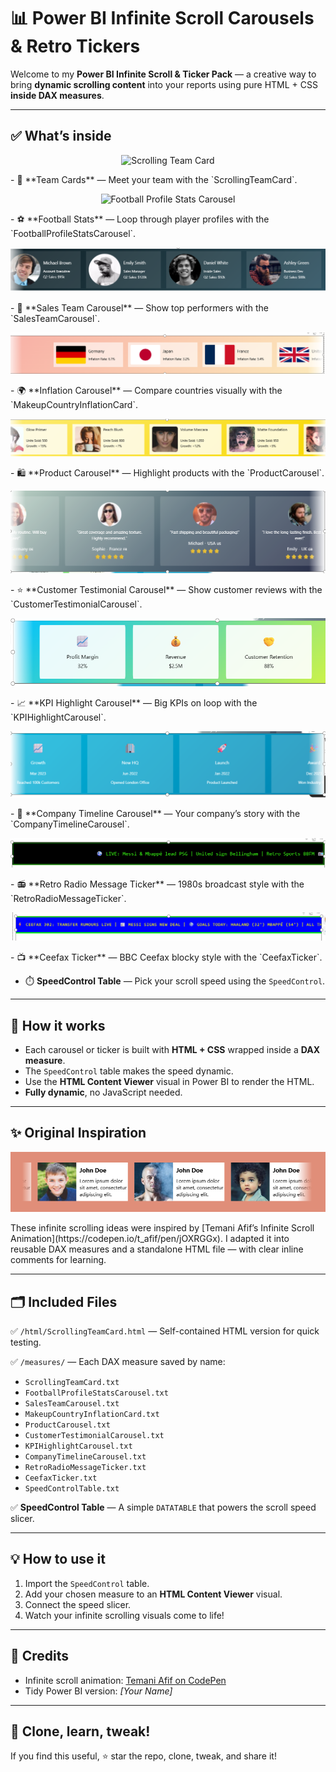 # 📊 Power BI Infinite Scroll Carousels & Retro Tickers

Welcome to my **Power BI Infinite Scroll & Ticker Pack** — a creative way to bring **dynamic scrolling content** into your reports using pure HTML + CSS **inside DAX measures**.

---

## ✅ **What’s inside**

<p align='center'>
  <img src="img/ScrollingTeamCard.png" alt="Scrolling Team Card" style="max-width: 100%;">
</p>
- 👥 **Team Cards** — Meet your team with the `ScrollingTeamCard`.

<p align='center'>
  <img src="img/FootballProfileStatsCarousel.png" alt="Football Profile Stats Carousel" style="max-width: 100%;">
</p>
- ⚽ **Football Stats** — Loop through player profiles with the `FootballProfileStatsCarousel`.

<p align='center'>
  <img src="img/SalesTeamCarousel.png" alt="Sales Team Carousel" style="max-width: 100%;">
</p>
- 💼 **Sales Team Carousel** — Show top performers with the `SalesTeamCarousel`.

<p align='center'>
  <img src="img/MakeupCountryInflationCard.png" alt="Makeup Country Inflation Card" style="max-width: 100%;">
</p>
- 🌍 **Inflation Carousel** — Compare countries visually with the `MakeupCountryInflationCard`.

<p align='center'>
  <img src="img/ProductCarousel.png" alt="Product Carousel" style="max-width: 100%;">
</p>
- 🛍️ **Product Carousel** — Highlight products with the `ProductCarousel`.

<p align='center'>
  <img src="img/CustomerTestimonialCarousel.png" alt="Customer Testimonial Carousel" style="max-width: 100%;">
</p>
- ⭐ **Customer Testimonial Carousel** — Show customer reviews with the `CustomerTestimonialCarousel`.

<p align='center'>
  <img src="img/KPIHighlightCarousel.png" alt="KPI Highlight Carousel" style="max-width: 100%;">
</p>
- 📈 **KPI Highlight Carousel** — Big KPIs on loop with the `KPIHighlightCarousel`.

<p align='center'>
  <img src="img/CompanyTimelineCarousel.png" alt="Company Timeline Carousel" style="max-width: 100%;">
</p>
- 🏢 **Company Timeline Carousel** — Your company’s story with the `CompanyTimelineCarousel`.

<p align='center'>
  <img src="img/RetroRadioMessageTicker.png" alt="Retro Radio Message Ticker" style="max-width: 100%;">
</p>
- 📻 **Retro Radio Message Ticker** — 1980s broadcast style with the `RetroRadioMessageTicker`.

<p align='center'>
  <img src="img/CeefaxTicker.png" alt="Ceefax Ticker" style="max-width: 100%;">
</p>
- 📺 **Ceefax Ticker** — BBC Ceefax blocky style with the `CeefaxTicker`.

- ⏱️ **SpeedControl Table** — Pick your scroll speed using the `SpeedControl`.

---

## 🧩 **How it works**

- Each carousel or ticker is built with **HTML + CSS** wrapped inside a **DAX measure**.
- The `SpeedControl` table makes the speed dynamic.
- Use the **HTML Content Viewer** visual in Power BI to render the HTML.
- **Fully dynamic**, no JavaScript needed.

---

## ✨ **Original Inspiration**
<p align='center'>
  <img src="img/scrolling-team-cards-html.png" alt="Speed Control Table" style="max-width: 100%;">
</p>
These infinite scrolling ideas were inspired by [Temani Afif’s Infinite Scroll Animation](https://codepen.io/t_afif/pen/jOXRGGx).  
I adapted it into reusable DAX measures and a standalone HTML file — with clear inline comments for learning.

---

## 🗂️ **Included Files**

✅ `/html/ScrollingTeamCard.html` — Self-contained HTML version for quick testing.

✅ `/measures/` — Each DAX measure saved by name:
- `ScrollingTeamCard.txt`
- `FootballProfileStatsCarousel.txt`
- `SalesTeamCarousel.txt`
- `MakeupCountryInflationCard.txt`
- `ProductCarousel.txt`
- `CustomerTestimonialCarousel.txt`
- `KPIHighlightCarousel.txt`
- `CompanyTimelineCarousel.txt`
- `RetroRadioMessageTicker.txt`
- `CeefaxTicker.txt`
- `SpeedControlTable.txt`

✅ **SpeedControl Table** — A simple `DATATABLE` that powers the scroll speed slicer.

---

## 💡 **How to use it**

1. Import the `SpeedControl` table.
2. Add your chosen measure to an **HTML Content Viewer** visual.
3. Connect the speed slicer.
4. Watch your infinite scrolling visuals come to life!

---

## 🎉 **Credits**

- Infinite scroll animation: [Temani Afif on CodePen](https://codepen.io/t_afif/pen/jOXRGGx)
- Tidy Power BI version: *[Your Name]*

---

## 🚀 **Clone, learn, tweak!**

If you find this useful, ⭐ star the repo, clone, tweak, and share it!


